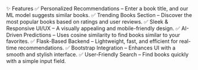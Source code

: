 ✨ Features
✅ Personalized Recommendations – Enter a book title, and our ML model suggests similar books.
✅ Trending Books Section – Discover the most popular books based on ratings and user reviews.
✅ Sleek & Responsive UI/UX – A visually appealing and mobile-friendly design.
✅ AI-Driven Predictions – Uses cosine similarity to find books similar to your favorites.
✅ Flask-Based Backend – Lightweight, fast, and efficient for real-time recommendations.
✅ Bootstrap Integration – Enhances UI with a smooth and stylish interface.
✅ User-Friendly Search – Find books quickly with a simple input field.
